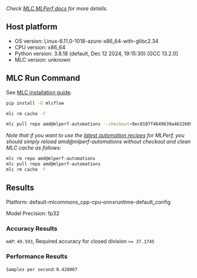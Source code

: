 *Check [MLC MLPerf docs](https://docs.mlcommons.org/inference) for more details.*

## Host platform

* OS version: Linux-6.11.0-1018-azure-x86_64-with-glibc2.34
* CPU version: x86_64
* Python version: 3.8.18 (default, Dec 12 2024, 19:15:30) 
[GCC 13.2.0]
* MLC version: unknown

## MLC Run Command

See [MLC installation guide](https://docs.mlcommons.org/inference/install/).

```bash
pip install -U mlcflow

mlc rm cache -f

mlc pull repo amd@mlperf-automations --checkout=9ec0107f4649639a4632609a850806c5acb48431


```
*Note that if you want to use the [latest automation recipes](https://docs.mlcommons.org/inference) for MLPerf,
 you should simply reload amd@mlperf-automations without checkout and clean MLC cache as follows:*

```bash
mlc rm repo amd@mlperf-automations
mlc pull repo amd@mlperf-automations
mlc rm cache -f

```

## Results

Platform: default-mlcommons_cpp-cpu-onnxruntime-default_config

Model Precision: fp32

### Accuracy Results 
`mAP`: `49.593`, Required accuracy for closed division `>= 37.1745`

### Performance Results 
`Samples per second`: `0.420007`
